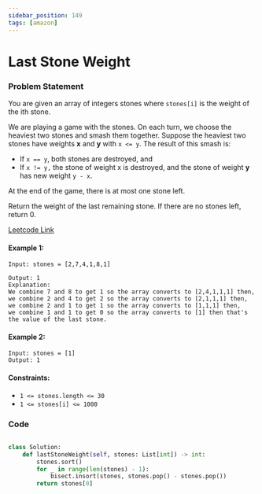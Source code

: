 ```yaml
---
sidebar_position: 149
tags: [amazon]
---
```


# Last Stone Weight

### Problem Statement

You are given an array of integers stones where `stones[i]` is the weight of the ith stone.

We are playing a game with the stones. On each turn, we choose the heaviest two stones and smash them together. Suppose the heaviest two stones have weights **x** and **y** with `x <= y`. The result of this smash is:

- If `x == y`, both stones are destroyed, and
- If `x != y,` the stone of weight x is destroyed, and the stone of weight **y** has new weight `y - x`.

At the end of the game, there is at most one stone left.

Return the weight of the last remaining stone. If there are no stones left, return 0.

[Leetcode Link](https://leetcode.com/problems/last-stone-weight/)

#### Example 1:

```
Input: stones = [2,7,4,1,8,1]

Output: 1
Explanation:
We combine 7 and 8 to get 1 so the array converts to [2,4,1,1,1] then,
we combine 2 and 4 to get 2 so the array converts to [2,1,1,1] then,
we combine 2 and 1 to get 1 so the array converts to [1,1,1] then,
we combine 1 and 1 to get 0 so the array converts to [1] then that's the value of the last stone.
```

#### Example 2:

```
Input: stones = [1]
Output: 1
```

#### Constraints:

- `1 <= stones.length <= 30`
- `1 <= stones[i] <= 1000`

### Code

```python title="Python Code"

class Solution:
    def lastStoneWeight(self, stones: List[int]) -> int:
        stones.sort()
        for _ in range(len(stones) - 1):
            bisect.insort(stones, stones.pop() - stones.pop())
        return stones[0]
```
